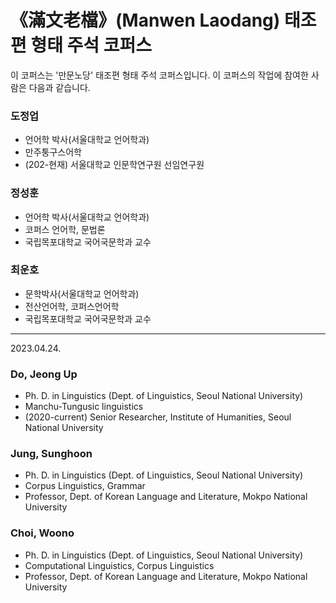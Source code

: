 # 《滿文老檔》(Manwen Laodang) 태조편 형태 주석 코퍼스

이 코퍼스는 '만문노당' 태조편 형태 주석 코퍼스입니다. 이 코퍼스의 작업에 참여한 사람은 다음과 같습니다.

### 도정업 
- 언어학 박사(서울대학교 언어학과)
- 만주퉁구스어학
- (202-현재) 서울대학교 인문학연구원 선임연구원

### 정성훈
- 언어학 박사(서울대학교 언어학과)
- 코퍼스 언어학, 문법론
- 국립목포대학교 국어국문학과 교수

### 최운호
- 문학박사(서울대학교 언어학과)
- 전산언어학, 코퍼스언어학
- 국립목포대학교 국어국문학과 교수


---
2023.04.24.

### Do, Jeong Up
- Ph. D. in Linguistics (Dept. of Linguistics, Seoul National University)
- Manchu-Tungusic linguistics
- (2020-current) Senior Researcher, Institute of Humanities, Seoul National University

### Jung, Sunghoon
- Ph. D. in Linguistics (Dept. of Linguistics, Seoul National University)
- Corpus Linguistics, Grammar
- Professor, Dept. of Korean Language and Literature, Mokpo National University

### Choi, Woono
- Ph. D. in Linguistics (Dept. of Linguistics, Seoul National University)
- Computational Linguistics, Corpus Linguistics
- Professor, Dept. of Korean Language and Literature, Mokpo National University

